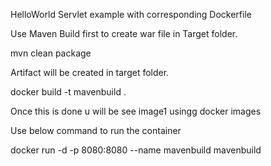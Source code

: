 HelloWorld Servlet example with corresponding Dockerfile

Use Maven Build first to create war file in Target folder.

mvn clean package

Artifact will be created in target folder.

docker build -t mavenbuild .

Once this is done u will be see image1 usingg docker images

Use below command to run the container

docker run -d -p 8080:8080 --name mavenbuild mavenbuild
